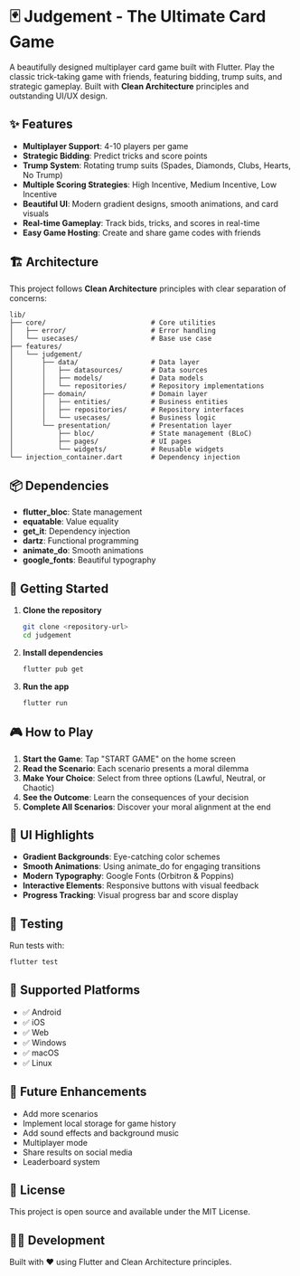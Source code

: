 # 🃏 Judgement - The Ultimate Card Game

A beautifully designed multiplayer card game built with Flutter. Play the classic trick-taking game with friends, featuring bidding, trump suits, and strategic gameplay. Built with **Clean Architecture** principles and outstanding UI/UX design.

## ✨ Features

- **Multiplayer Support**: 4-10 players per game
- **Strategic Bidding**: Predict tricks and score points
- **Trump System**: Rotating trump suits (Spades, Diamonds, Clubs, Hearts, No Trump)
- **Multiple Scoring Strategies**: High Incentive, Medium Incentive, Low Incentive
- **Beautiful UI**: Modern gradient designs, smooth animations, and card visuals
- **Real-time Gameplay**: Track bids, tricks, and scores in real-time
- **Easy Game Hosting**: Create and share game codes with friends

## 🏗️ Architecture

This project follows **Clean Architecture** principles with clear separation of concerns:

```
lib/
├── core/                          # Core utilities
│   ├── error/                     # Error handling
│   └── usecases/                  # Base use case
├── features/
│   └── judgement/
│       ├── data/                  # Data layer
│       │   ├── datasources/       # Data sources
│       │   ├── models/            # Data models
│       │   └── repositories/      # Repository implementations
│       ├── domain/                # Domain layer
│       │   ├── entities/          # Business entities
│       │   ├── repositories/      # Repository interfaces
│       │   └── usecases/          # Business logic
│       └── presentation/          # Presentation layer
│           ├── bloc/              # State management (BLoC)
│           ├── pages/             # UI pages
│           └── widgets/           # Reusable widgets
└── injection_container.dart       # Dependency injection
```

## 📦 Dependencies

- **flutter_bloc**: State management
- **equatable**: Value equality
- **get_it**: Dependency injection
- **dartz**: Functional programming
- **animate_do**: Smooth animations
- **google_fonts**: Beautiful typography

## 🚀 Getting Started

1. **Clone the repository**
   ```bash
   git clone <repository-url>
   cd judgement
   ```

2. **Install dependencies**
   ```bash
   flutter pub get
   ```

3. **Run the app**
   ```bash
   flutter run
   ```

## 🎮 How to Play

1. **Start the Game**: Tap "START GAME" on the home screen
2. **Read the Scenario**: Each scenario presents a moral dilemma
3. **Make Your Choice**: Select from three options (Lawful, Neutral, or Chaotic)
4. **See the Outcome**: Learn the consequences of your decision
5. **Complete All Scenarios**: Discover your moral alignment at the end

## 🎨 UI Highlights

- **Gradient Backgrounds**: Eye-catching color schemes
- **Smooth Animations**: Using animate_do for engaging transitions
- **Modern Typography**: Google Fonts (Orbitron & Poppins)
- **Interactive Elements**: Responsive buttons with visual feedback
- **Progress Tracking**: Visual progress bar and score display

## 🧪 Testing

Run tests with:
```bash
flutter test
```

## 📱 Supported Platforms

- ✅ Android
- ✅ iOS
- ✅ Web
- ✅ Windows
- ✅ macOS
- ✅ Linux

## 🔮 Future Enhancements

- Add more scenarios
- Implement local storage for game history
- Add sound effects and background music
- Multiplayer mode
- Share results on social media
- Leaderboard system

## 📄 License

This project is open source and available under the MIT License.

## 👨‍💻 Development

Built with ❤️ using Flutter and Clean Architecture principles.
